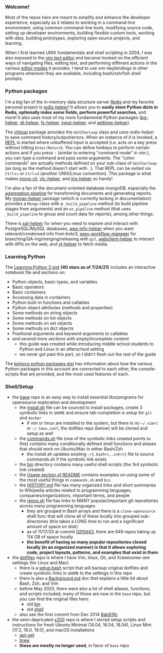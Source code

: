 [aws-info-helper]: https://github.com/kenjyco/aws-info-helper
[bg-helper]: https://github.com/kenjyco/bg-helper
[chloop]: https://github.com/kenjyco/chloop
[dt-helper]: https://github.com/kenjyco/dt-helper
[easy-workflow-manager]: https://github.com/kenjyco/easy-workflow-manager
[fs-helper]: https://github.com/kenjyco/fs-helper
[input-helper]: https://github.com/kenjyco/input-helper
[jira-helper]: https://github.com/kenjyco/jira-helper
[mocp-cli]: https://github.com/kenjyco/mocp-cli
[mocp]: https://github.com/kenjyco/mocp
[mongo-helper]: https://github.com/kenjyco/mongo-helper
[redis-helper]: https://github.com/kenjyco/redis-helper
[settings-helper]: https://github.com/kenjyco/settings-helper
[sql-helper]: https://github.com/kenjyco/sql-helper
[vlc-helper]: https://github.com/kenjyco/vlc-helper
[webclient-helper]: https://github.com/kenjyco/webclient-helper
[yt-helper]: https://github.com/kenjyco/yt-helper

### Welcome!

Most of the repos here are meant to simplify and enhance the developer
experience, especially as it relates to working in a command-line environment,
using common command-line tools, modifying source code, setting up developer
environments, building flexible custom tools, working with data, building
prototypes, exploring open source projects, and learning.

When I first learned UNIX fundamentals and shell scripting in 2004, I was also
exposed to the [vim text editor](https://www.vim.org/about.php) and became
hooked on the efficient ways of navigating files, editing text, and performing
different actions in the various [editor
modes](https://www.freecodecamp.org/news/vim-editor-modes-explained) it
provides. I tend to use vim-keybindings in other programs wherever they are
available, including bash/zsh/fish shell prompts.

### Python packages

I'm a big fan of the in-memory data structure server
[Redis](https://redis.io/topics/data-types-intro) and my favorite personal
project is [redis-helper][]! It allows you to **easily store Python dicts in
Redis, optionally index some fields, perform powerful searches**, and more! It
also uses most of my more fundamental Python packages ([bg-helper][],
[dt-helper][], [fs-helper][], [input-helper][], and [settings-helper][]).

The [chloop][] package provides the `GetCharLoop` class and *uses redis-helper* to
save command history/output/errors. When an instance of it is invoked, a
[REPL](https://en.wikipedia.org/wiki/Read%E2%80%93eval%E2%80%93print_loop) is
started where unbuffered input is accepted (i.e. acts on a key press without
hitting `Enter/Return`). You can define hotkeys to perform certain actions and
if you press `:` (similar to entering "command mode" in vim ), you can type a
command and pass some arguments. The "colon commands" are actually methods
defined on your sub-class of `GetCharloop` (as long as the method doesn't start
with `_`). That REPL can be exited via `Ctrl`+`c` or `Ctrl`+`d` (another
UNIX/Linux convention). This package is what makes [mocp-cli][], [vlc-helper][],
and [jira-helper][] so handy!

I'm also a fan of the document-oriented database mongoDB, especially the
[aggregation
pipeline](https://docs.mongodb.com/manual/core/aggregation-pipeline) for
transforming documents and generating reports. My [mongo-helper][] package (which
is currently lacking in documentation) provides a `Mongo` class with a
`_build_pipeline` method (to build pipeline stages from arguments) and
an `ez_pipeline` method (that uses `_build_pipeline` to group and count data for
reports), among other things.

There is [sql-helper][] for when you need to explore and interact with
PostgreSQL/MySQL databases, [aws-info-helper][] when you want relevant/condensed
info from boto3, [easy-workflow-manager][] for
branching/QA-ing/merging/releasing with `git`, [webclient-helper][] to interact
with APIs on the web, and [yt-helper][] to fetch media.

### Learning Python

The [Learning Python 3
gist](https://gist.github.com/kenjyco/69eeb503125035f21a9d) **(40 stars as of
7/24/21)** includes an
interactive notebook file and sections on:

- Python objects, basic types, and variables
- Basic operators
- Basic containers
- Accessing data in containers
- Python built-in functions and callables
- Python object attributes (methods and properties)
- Some methods on string objects
- Some methods on list objects
- Some methods on set objects
- Some methods on dict objects
- Positional arguments and keyword arguments to callables
- *and several more sections with empty/incomplete content*
    - this guide was created while introducing middle school students to Python
      and Linux in an afterschool setting
    - we never got past this part, so I didn't flesh out the rest of the guide

The [kenjyco python packages
gist](https://gist.github.com/kenjyco/cb601fb3075a724c9e2951f164d1d4d8) has
information about how the various Python packages in this account are connected
to each other, the console-scripts that are provided, and the most used features
of each.

### Shell/Setup

- the [base](https://github.com/kenjyco/base) repo is an easy way to install
  essential libs/programs for opensource exploration and development 
    - the [install.sh](https://github.com/kenjyco/base/blob/master/install.sh)
      file can be sourced to install packages, create 3 symbolic links in
      `$HOME` and ensure tab-completion is setup for `git` and `docker`
        - if vim or tmux are installed to the system, but there is no `~/.vimrc`
          or `~/.tmux.conf`, the dotfiles repo (below) will be cloned and setup
          as well
    - the [commands.sh](https://github.com/kenjyco/base/blob/master/commands.sh)
      file (one of the symbolic links created points to this) contains many
      conditionally defined shell functions and aliases that should work on
      Ubuntu/Mac in either Bash/Zsh
        - the install.sh updates existing `~/{.bashrc,.zshrc}` file to source
          commands.sh if the symbolic link exists
    - the [bin](https://github.com/kenjyco/base/tree/master/bin) directory
      contains many useful shell scripts (the 3rd symbolic link created)
    - the [Usage section of
      README](https://github.com/kenjyco/base/blob/master/README.md#usage)
      contains  examples on using some of the most useful things in
      `commands.sh` and `bin`
    - the [HISTORY.md](https://github.com/kenjyco/base/blob/master/HISTORY.md)
      file has many organized links and short summaries to Wikipedia articles
      related to programming languages, companies/organizations, important
      terms, and people
    - the [repos.sh](https://github.com/kenjyco/base/blob/master/repos.sh) file
      has links to MANY popular/important git repositories across many
      programming languages
        - they are grouped in Bash arrays and there is a `clone-opensource`
          shell func that will clone all of these locally into grouped
          sub-directories (this takes a LONG time to run and a significant
          amount of space on disk)
        - as of 11/17/20 at commit
          [02f0d43](https://github.com/kenjyco/base/blob/02f0d432230a710fd8cdc0fe7da80d2c7e835129/repos.sh),
          there are 649 repos taking up 114 GB of space locally
        - **the benefit of having so many popular repositories cloned locally (in
          an organized manner) is that it allows exploring code, project
          layouts, patterns, and examples that exist in them**
- the [dotfiles](https://github.com/kenjyco/dotfiles) repo is where I have Vim,
  tmux, Git, and X/awesome-wm settings (for Linux and Mac)
    - there is a
      [setup.bash](https://github.com/kenjyco/dotfiles/blob/master/setup.bash)
      script that will backup original dotfiles and create symbolic links in
      `$HOME` to the settings in this repo
    - there is also a
      [Background.md](https://github.com/kenjyco/dotfiles/blob/master/Background.md)
      doc that explains a little bit about Bash, Zsh, and Vim
    - before May 2020, there were also a lot of shell aliases, functions, and
      scripts included; many of those are now in the `base` repo, but you can
      find the original files here:
        - old [bin](https://github.com/kenjyco/dotfiles/tree/full/bin)
        - old [shell](https://github.com/kenjyco/dotfiles/tree/full/shell)
    - also see the first commit from Dec 2014
      [8ab93fc](https://github.com/kenjyco/dotfiles/commit/8ab93fcbef3fbc8e1bf64e5eb7826f533c29ad8c)
- the semi-depricated [x200](https://github.com/kenjyco/x200) repo is where I
  stored setup scripts and instructions for fresh Ubuntu Minimal (14.04, 16.04,
  18.04), Linux Mint (17.2, 18.0, 19.0), and macOS installations
    - [apt-get](https://github.com/kenjyco/x200/tree/master/sysinstall/apt-get)
    - [brew](https://github.com/kenjyco/x200/tree/master/sysinstall/brew)
    - **these are mostly no longer used**, in favor of `base` repo
